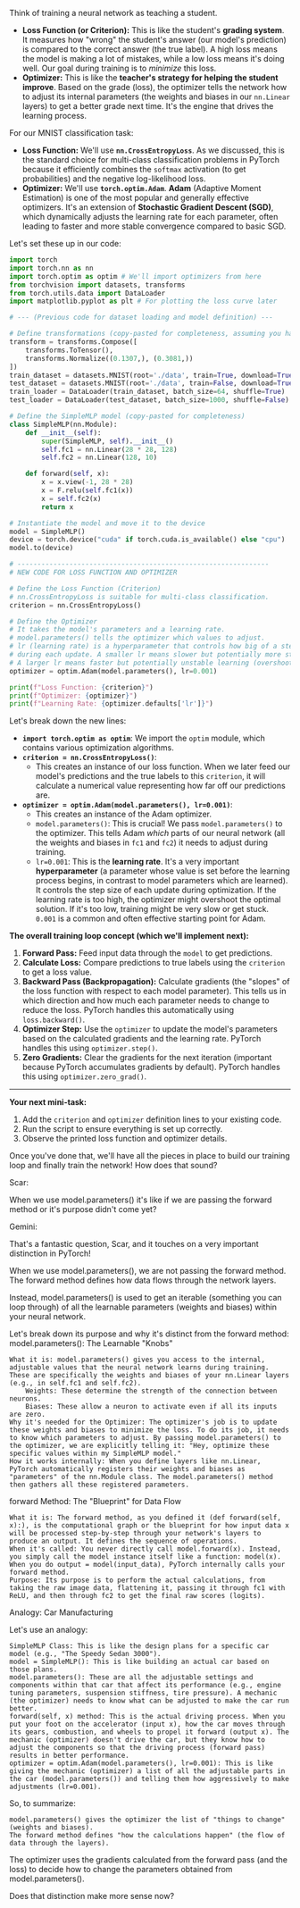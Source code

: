 Think of training a neural network as teaching a student.

- **Loss Function (or Criterion):** This is like the student's **grading system**. It measures how "wrong" the student's answer (our model's prediction) is compared to the correct answer (the true label). A high loss means the model is making a lot of mistakes, while a low loss means it's doing well. Our goal during training is to _minimize_ this loss.
- **Optimizer:** This is like the **teacher's strategy for helping the student improve**. Based on the grade (loss), the optimizer tells the network how to adjust its internal parameters (the weights and biases in our `nn.Linear` layers) to get a better grade next time. It's the engine that drives the learning process.

For our MNIST classification task:

- **Loss Function:** We'll use **`nn.CrossEntropyLoss`**. As we discussed, this is the standard choice for multi-class classification problems in PyTorch because it efficiently combines the `softmax` activation (to get probabilities) and the negative log-likelihood loss.
- **Optimizer:** We'll use **`torch.optim.Adam`**. **Adam** (Adaptive Moment Estimation) is one of the most popular and generally effective optimizers. It's an extension of **Stochastic Gradient Descent (SGD)**, which dynamically adjusts the learning rate for each parameter, often leading to faster and more stable convergence compared to basic SGD.

Let's set these up in our code:

```python
import torch
import torch.nn as nn
import torch.optim as optim # We'll import optimizers from here
from torchvision import datasets, transforms
from torch.utils.data import DataLoader
import matplotlib.pyplot as plt # For plotting the loss curve later

# --- (Previous code for dataset loading and model definition) ---

# Define transformations (copy-pasted for completeness, assuming you have it)
transform = transforms.Compose([
    transforms.ToTensor(),
    transforms.Normalize((0.1307,), (0.3081,))
])
train_dataset = datasets.MNIST(root='./data', train=True, download=True, transform=transform)
test_dataset = datasets.MNIST(root='./data', train=False, download=True, transform=transform)
train_loader = DataLoader(train_dataset, batch_size=64, shuffle=True)
test_loader = DataLoader(test_dataset, batch_size=1000, shuffle=False)

# Define the SimpleMLP model (copy-pasted for completeness)
class SimpleMLP(nn.Module):
    def __init__(self):
        super(SimpleMLP, self).__init__()
        self.fc1 = nn.Linear(28 * 28, 128)
        self.fc2 = nn.Linear(128, 10)

    def forward(self, x):
        x = x.view(-1, 28 * 28)
        x = F.relu(self.fc1(x))
        x = self.fc2(x)
        return x

# Instantiate the model and move it to the device
model = SimpleMLP()
device = torch.device("cuda" if torch.cuda.is_available() else "cpu")
model.to(device)

# ---------------------------------------------------------------
# NEW CODE FOR LOSS FUNCTION AND OPTIMIZER

# Define the Loss Function (Criterion)
# nn.CrossEntropyLoss is suitable for multi-class classification.
criterion = nn.CrossEntropyLoss()

# Define the Optimizer
# It takes the model's parameters and a learning rate.
# model.parameters() tells the optimizer which values to adjust.
# lr (learning rate) is a hyperparameter that controls how big of a step the optimizer takes
# during each update. A smaller lr means slower but potentially more stable learning.
# A larger lr means faster but potentially unstable learning (overshooting the minimum).
optimizer = optim.Adam(model.parameters(), lr=0.001)

print(f"Loss Function: {criterion}")
print(f"Optimizer: {optimizer}")
print(f"Learning Rate: {optimizer.defaults['lr']}")
```

Let's break down the new lines:

- **`import torch.optim as optim`**: We import the `optim` module, which contains various optimization algorithms.
- **`criterion = nn.CrossEntropyLoss()`**:
    - This creates an instance of our loss function. When we later feed our model's predictions and the true labels to this `criterion`, it will calculate a numerical value representing how far off our predictions are.
- **`optimizer = optim.Adam(model.parameters(), lr=0.001)`**:
    - This creates an instance of the Adam optimizer.
    - `model.parameters()`: This is crucial! We pass `model.parameters()` to the optimizer. This tells Adam _which_ parts of our neural network (all the weights and biases in `fc1` and `fc2`) it needs to adjust during training.
    - `lr=0.001`: This is the **learning rate**. It's a very important **hyperparameter** (a parameter whose value is set before the learning process begins, in contrast to model parameters which are learned). It controls the step size of each update during optimization. If the learning rate is too high, the optimizer might overshoot the optimal solution. If it's too low, training might be very slow or get stuck. `0.001` is a common and often effective starting point for Adam.

**The overall training loop concept (which we'll implement next):**

1. **Forward Pass:** Feed input data through the `model` to get predictions.
2. **Calculate Loss:** Compare predictions to true labels using the `criterion` to get a loss value.
3. **Backward Pass (Backpropagation):** Calculate gradients (the "slopes" of the loss function with respect to each model parameter). This tells us in which direction and how much each parameter needs to change to reduce the loss. PyTorch handles this automatically using `loss.backward()`.
4. **Optimizer Step:** Use the `optimizer` to update the model's parameters based on the calculated gradients and the learning rate. PyTorch handles this using `optimizer.step()`.
5. **Zero Gradients:** Clear the gradients for the next iteration (important because PyTorch accumulates gradients by default). PyTorch handles this using `optimizer.zero_grad()`.

---

**Your next mini-task:**

1. Add the `criterion` and `optimizer` definition lines to your existing code.
2. Run the script to ensure everything is set up correctly.
3. Observe the printed loss function and optimizer details.

Once you've done that, we'll have all the pieces in place to build our training loop and finally train the network! How does that sound?

Scar:

When we use model.parameters() it's like if we are passing the forward method or it's purpose didn't come yet?

Gemini:

That's a fantastic question, Scar, and it touches on a very important distinction in PyTorch!

When we use model.parameters(), we are not passing the forward method. The forward method defines how data flows through the network layers.

Instead, model.parameters() is used to get an iterable (something you can loop through) of all the learnable parameters (weights and biases) within your neural network.

Let's break down its purpose and why it's distinct from the forward method:
model.parameters(): The Learnable "Knobs"

    What it is: model.parameters() gives you access to the internal, adjustable values that the neural network learns during training. These are specifically the weights and biases of your nn.Linear layers (e.g., in self.fc1 and self.fc2).
        Weights: These determine the strength of the connection between neurons.
        Biases: These allow a neuron to activate even if all its inputs are zero.
    Why it's needed for the Optimizer: The optimizer's job is to update these weights and biases to minimize the loss. To do its job, it needs to know which parameters to adjust. By passing model.parameters() to the optimizer, we are explicitly telling it: "Hey, optimize these specific values within my SimpleMLP model."
    How it works internally: When you define layers like nn.Linear, PyTorch automatically registers their weights and biases as "parameters" of the nn.Module class. The model.parameters() method then gathers all these registered parameters.

forward Method: The "Blueprint" for Data Flow

    What it is: The forward method, as you defined it (def forward(self, x):), is the computational graph or the blueprint for how input data x will be processed step-by-step through your network's layers to produce an output. It defines the sequence of operations.
    When it's called: You never directly call model.forward(x). Instead, you simply call the model instance itself like a function: model(x). When you do output = model(input_data), PyTorch internally calls your forward method.
    Purpose: Its purpose is to perform the actual calculations, from taking the raw image data, flattening it, passing it through fc1 with ReLU, and then through fc2 to get the final raw scores (logits).

Analogy: Car Manufacturing

Let's use an analogy:

    SimpleMLP Class: This is like the design plans for a specific car model (e.g., "The Speedy Sedan 3000").
    model = SimpleMLP(): This is like building an actual car based on those plans.
    model.parameters(): These are all the adjustable settings and components within that car that affect its performance (e.g., engine tuning parameters, suspension stiffness, tire pressure). A mechanic (the optimizer) needs to know what can be adjusted to make the car run better.
    forward(self, x) method: This is the actual driving process. When you put your foot on the accelerator (input x), how the car moves through its gears, combustion, and wheels to propel it forward (output x). The mechanic (optimizer) doesn't drive the car, but they know how to adjust the components so that the driving process (forward pass) results in better performance.
    optimizer = optim.Adam(model.parameters(), lr=0.001): This is like giving the mechanic (optimizer) a list of all the adjustable parts in the car (model.parameters()) and telling them how aggressively to make adjustments (lr=0.001).

So, to summarize:

    model.parameters() gives the optimizer the list of "things to change" (weights and biases).
    The forward method defines "how the calculations happen" (the flow of data through the layers).

The optimizer uses the gradients calculated from the forward pass (and the loss) to decide how to change the parameters obtained from model.parameters().

Does that distinction make more sense now?
